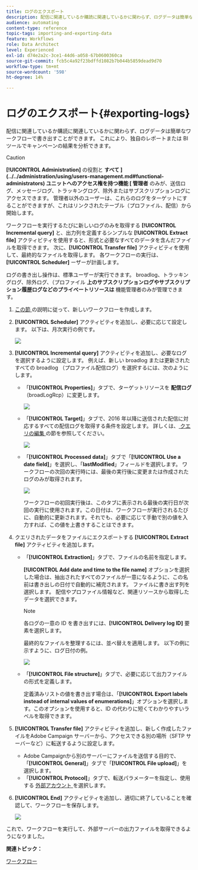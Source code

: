 ```yaml
---
title: ログのエクスポート
description: 配信に関連しているか購読に関連しているかに関わらず、ログデータは簡単なワークフローで書き出すことができます。
audience: automating
content-type: reference
topic-tags: importing-and-exporting-data
feature: Workflows
role: Data Architect
level: Experienced
exl-id: d74e2a2c-3ce1-44d6-a058-67b0600360ca
source-git-commit: fcb5c4a92f23bdffd1082b7b044b5859dead9d70
workflow-type: tm+mt
source-wordcount: '598'
ht-degree: 14%

---
```


# ログのエクスポート{#exporting-logs}

配信に関連しているか購読に関連しているかに関わらず、ログデータは簡単なワークフローで書き出すことができます。 これにより、独自のレポートまたは BI ツールでキャンペーンの結果を分析できます。

>[!CAUTION]
>
>**[!UICONTROL Administration]** の役割と **すべて ](../../administration/using/users-management.md#functional-administrators) ユニットへのアクセス権を持つ機能 [ 管理者** のみが、送信ログ、メッセージログ、トラッキングログ、除外またはサブスクリプションログにアクセスできます。 管理者以外のユーザーは、これらのログをターゲットにすることができますが、これはリンクされたテーブル（プロファイル、配信）から開始します。

ワークフローを実行するたびに新しいログのみを取得する **[!UICONTROL Incremental query]** と、出力列を定義するシンプルな **[!UICONTROL Extract file]** アクティビティを使用すると、形式と必要なすべてのデータを含んだファイルを取得できます。 次に、**[!UICONTROL Transfer file]** アクティビティを使用して、最終的なファイルを取得します。 各ワークフローの実行は、**[!UICONTROL Scheduler]** ーザーが計画します。

ログの書き出し操作は、標準ユーザーが実行できます。 broadlog、トラッキングログ、除外ログ、（プロファイル **上のサブスクリプションログやサブスクリプション履歴ログなどのプライベートリソースは** 機能管理者のみが管理できます。

1. [ この節 ](../../automating/using/building-a-workflow.md#creating-a-workflow) の説明に従って、新しいワークフローを作成します。
1. **[!UICONTROL Scheduler]** アクティビティを追加し、必要に応じて設定します。 以下は、月次実行の例です。

   ![](assets/export_logs_scheduler.png)

1. **[!UICONTROL Incremental query]** アクティビティを追加し、必要なログを選択するように設定します。 例えば、新しい broadlog または更新されたすべての broadlog （プロファイル配信ログ）を選択するには、次のようにします。

   * 「**[!UICONTROL Properties]**」タブで、ターゲットリソースを **配信ログ** （broadLogRcp）に変更します。

     ![](assets/export_logs_query_properties.png)

   * 「**[!UICONTROL Target]**」タブで、2016 年以降に送信された配信に対応するすべての配信ログを取得する条件を設定します。 詳しくは、[ クエリの編集 ](../../automating/using/editing-queries.md#creating-queries) の節を参照してください。

     ![](assets/export_logs_query_target.png)

   * 「**[!UICONTROL Processed data]**」タブで「**[!UICONTROL Use a date field]**」を選択し、「**lastModified**」フィールドを選択します。 ワークフローの次回の実行時には、最後の実行後に変更または作成されたログのみが取得されます。

     ![](assets/export_logs_query_processeddata.png)

     ワークフローの初回実行後は、このタブに表示される最後の実行日が次回の実行に使用されます。この日付は、ワークフローが実行されるたびに、自動的に更新されます。それでも、必要に応じて手動で別の値を入力すれば、この値を上書きすることはできます。

1. クエリされたデータをファイルにエクスポートする **[!UICONTROL Extract file]** アクティビティを追加します。

   * 「**[!UICONTROL Extraction]**」タブで、ファイルの名前を指定します。

     **[!UICONTROL Add date and time to the file name]** オプションを選択した場合は、抽出されたすべてのファイルが一意になるように、この名前は書き出しの日付で自動的に補完されます。 ファイルに書き出す列を選択します。 配信やプロファイル情報など、関連リソースから取得したデータを選択できます。

     >[!NOTE]
     >
     >各ログの一意の ID を書き出すには、**[!UICONTROL Delivery log ID]** 要素を選択します。

     最終的なファイルを整理するには、並べ替えを適用します。 以下の例に示すように、ログ日付の例。

     ![](assets/export_logs_extractfile_extraction.png)

   * 「**[!UICONTROL File structure]**」タブで、必要に応じて出力ファイルの形式を定義します。

     定義済みリストの値を書き出す場合は、「**[!UICONTROL Export labels instead of internal values of enumerations]**」オプションを選択します。このオプションを使用すると、ID の代わりに短くてわかりやすいラベルを取得できます。

1. **[!UICONTROL Transfer file]** アクティビティを追加し、新しく作成したファイルをAdobe Campaign サーバーから、アクセスできる別の場所（SFTP サーバーなど）に転送するように設定します。

   * Adobe Campaignから別のサーバーにファイルを送信する目的で、「**[!UICONTROL General]**」タブで「**[!UICONTROL File upload]**」を選択します。
   * 「**[!UICONTROL Protocol]**」タブで、転送パラメーターを指定し、使用する [ 外部アカウント ](../../administration/using/external-accounts.md#creating-an-external-account) を選択します。

1. **[!UICONTROL End]** アクティビティを追加し、適切に終了していることを確認して、ワークフローを保存します。

   ![](assets/export_logs_example_workflow.png)

これで、ワークフローを実行して、外部サーバーの出力ファイルを取得できるようになりました。

**関連トピック：**

[ワークフロー](../../automating/using/get-started-workflows.md)

